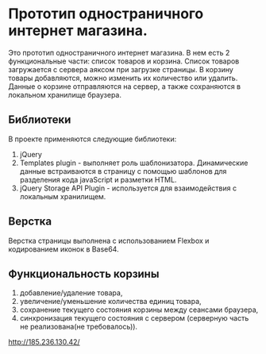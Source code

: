# Прототип одностраничного интернет магазина.

Это прототип одностраничного интернет магазина. 
В нем есть 2 функциональные части: список товаров и корзина. Список товаров загружается с сервера аяксом при загрузке страницы.
В корзину товары добавляются, можно изменить их количество или удалить.
Данные о корзине отправляются на сервер, а также сохраняются в локальном хранилище браузера.

## Библиотеки

В проекте применяются следующие библиотеки:
1. jQuery
2. Templates plugin - выполняет роль шаблонизатора. Динамические данные встраиваются в страницу с помощью шаблонов для разделения кода javaScript и разметки HTML.
3. jQuery Storage API Plugin - используется для взаимодействия с локальным хранилищем.

## Верстка

Верстка страницы выполнена с использованием Flexbox и кодированием иконок в Base64.

## Функциональность корзины

1. добавление/удаление товара, 
2. увеличение/уменьшение количества единиц товара, 
3. сохранение текущего состояния корзины между сеансами браузера, 
4. синхронизация текущего состояния с сервером (серверную часть не реализована(не требовалось)). 
	
http://185.236.130.42/